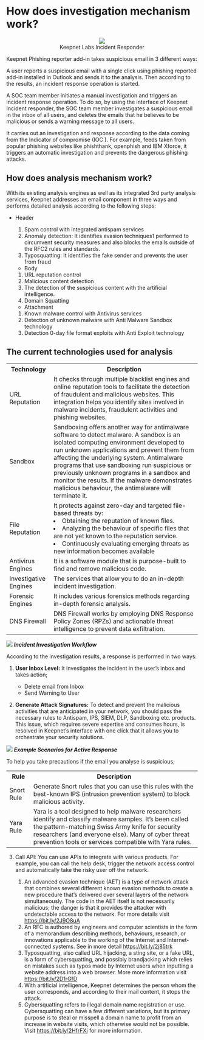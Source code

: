 # How does investigation mechanism work?

<p align="center">
  <img src="https://www.keepnetlabs.com/wp-content/uploads/Ekran-G%C3%B6r%C3%BCnt%C3%BCs%C3%BC-2018-08-02-18-54-54.png"><br>
  Keepnet Labs Incident Responder
</p>

Keepnet Phishing reporter add-in takes suspicious email in 3 different ways:

A user reports a suspicious email with a single click using phishing reported add-in installed in Outlook and sends it to the analysis. Then according to the results, an incident response operation is started.

A SOC team member initiates a manual investigation and triggers an incident response operation. To do so, by using the interface of Keepnet Incident responder, the SOC team member investigates a suspicious email in the inbox of all users,  and deletes the emails that he believes to be malicious or sends a warning message to all users.

It carries out an investigation and response according to the data coming from the Indicator of compromise (IOC ). For example, feeds taken from popular phishing websites like phishthank, openphish and IBM Xforce, it triggers an automatic investigation and prevents the dangerous phishing attacks.

## How does analysis mechanism work?

With its existing analysis engines as well as its integrated 3rd party analysis services, Keepnet addresses an email component in three ways and performs detailed analysis according to the following steps:

* Header

	1. Spam control with integrated antispam services
	2. Anomaly detection: It identifies evasion techniques1 performed to circumvent security measures and also blocks the emails outside of the RFC2 rules and standards.
	3. Typosquatting: It identifies the fake sender and prevents the user from fraud

	* Body

	1. URL reputation control
	2. Malicious content detection
	3. The detection of the suspicious content with the artificial intelligence.
	4. Domain Squatting

	* Attachment

	1. Known malware control with Antivirus services
	2. Detection of unknown malware with Anti Malware Sandbox technology
	3. Detection 0-day file format exploits with Anti Exploit technology

## The current technologies used for analysis

<table>
  <tbody>
    <tr>
      <th>Technology</th>
      <th align="center">Description</th>
    </tr>
    <tr>
      <td align="left">URL Reputation</td>
      <td align="left">It checks through multiple blacklist engines and online reputation tools to facilitate the detection of fraudulent and malicious websites. This integration helps you identify sites involved in malware incidents, fraudulent activities and phishing websites.</td>
    </tr>
    <tr>
      <td align="left">Sandbox</td>
      <td align="left">Sandboxing offers another way for antimalware software to detect malware. A sandbox is an isolated computing environment developed to run unknown applications and prevent them from affecting the underlying system. Antimalware programs that use sandboxing run suspicious or previously unknown programs in a sandbox and monitor the results. If the malware demonstrates malicious behaviour, the antimalware will terminate it.</td>
    </tr>
    <tr>
      <td align="left">File Reputation</td>
      <td align="left">It protects against zero-day and targeted file-based threats by:
		<li>Obtaining the reputation of known files.</li>
		<li>Analyzing the behaviour of specific files that are not yet known to the reputation service.</li>
		<li>Continuously evaluating emerging threats as new information becomes available</li>
	</td>
    </tr>
    <tr>
      <td align="left">Antivirus Engines</td>
      <td align="left">It is a software module that is purpose-built to find and remove malicious code.</td>
    </tr>
    <tr>
      <td align="left">Investigative Engines</td>
      <td align="left">The services that allow you to do an in-depth incident investigation.</td>
    </tr>
    <tr>
      <td align="left">Forensic Engines</td>
      <td align="left">It includes various forensics methods regarding in-depth forensic analysis.</td>
    </tr>
    <tr>
      <td align="left">DNS Firewall</td>
      <td align="left">DNS Firewall works by employing DNS Response Policy Zones (RPZs) and actionable threat intelligence to prevent data exfiltration.</td>
    </tr>
  </tbody>
</table>

![](https://www.keepnetlabs.com/wp-content/uploads/Incident-Investigation-Workflow.png)
***Incident Investigation Workflow***

According to the investigation results, a response is performed in two ways:

1. **User Inbox Level:** It investigates the incident in the user’s inbox and takes action;
	
	* Delete email from Inbox
	* Send Warning to User

2. **Generate Attack Signatures:** To detect and prevent the malicious activities that are anticipated in your network, you should pass the necessary rules to Antispam, IPS, SIEM, DLP, Sandboxing etc. products. This issue, which requires severe expertise and consumes hours, is resolved in Keepnet’s interface with one click that it allows you to orchestrate your security solutions.

![](https://www.keepnetlabs.com/wp-content/uploads/Example-Scenarios-for-Active-Response-1024x429.png)
***Example Scenarios for Active Response***

To help you take precautions if the email you analyse is suspicious;

<table>
  <tbody>
    <tr>
      <th>Rule</th>
      <th align="center">Description</th>
    </tr>
    <tr>
      <td align="left">Snort Rule</td>
      <td align="left">Generate Snort rules that you can use this rules with the best-known IPS (intrusion prevention system) to block malicious activity.</td>
    </tr>
        <tr>
      <td align="left">Yara Rule</td>
      <td align="left">Yara is a tool designed to help malware researchers identify and classify malware samples. It’s been called the pattern-matching Swiss Army knife for security researchers (and everyone else). Many of cyber threat prevention tools or services compatible with Yara rules.
      </td>
    </tr>
  </tbody>
</table>

3. Call API: You can use APIs to integrate with various products.  For example, you can call the help desk, trigger the network access control and automatically take the risky user off the network.

	1. An advanced evasion technique (AET) is a type of network attack that combines several different known evasion methods to create a new procedure that’s delivered over several layers of the network simultaneously. The code in the AET itself is not necessarily malicious; the danger is that it provides the attacker with undetectable access to the network. For more details visit https://bit.ly/2J9O8uA
	2. An RFC is authored by engineers and computer scientists in the form of a memorandum describing methods, behaviours, research, or innovations applicable to the working of the Internet and Internet-connected systems. See in more detail https://bit.ly/2j85trk
	3. Typosquatting, also called URL hijacking, a sting site, or a fake URL, is a form of cybersquatting, and possibly brandjacking which relies on mistakes such as typos made by Internet users when inputting a website address into a web browser. More more information visit https://bit.ly/2D1rGfD
	4. With artificial intelligence, Keepnet determines the person whom the user corresponds, and according to their mail content, it stops the attack.
	5. Cybersquatting refers to illegal domain name registration or use. Cybersquatting can have a few different variations, but its primary purpose is to steal or misspell a domain name to profit from an increase in website visits, which otherwise would not be possible. Visit https://bit.ly/2HfrFXj for more information. 